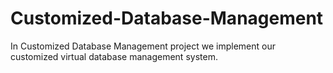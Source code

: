 # Customized-Database-Management
In Customized Database Management project we implement our customized virtual database management system.
